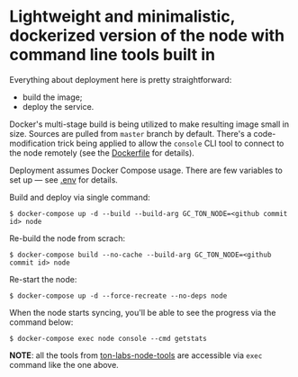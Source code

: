 # Lightweight and minimalistic, dockerized version of the node with command line tools built in

Everything about deployment here is pretty straightforward:
- build the image;
- deploy the service.

Docker's multi-stage build is being utilized to make resulting image small in size.
Sources are pulled from `master` branch by default.
There's a code-modification trick being applied to allow the `console` CLI tool to connect to the node remotely (see the [Dockerfile](./node/Dockerfile) for details).

Deployment assumes Docker Compose usage.
There are few variables to set up &mdash; see [.env](.env) for details.

Build and deploy via single command:
```console
$ docker-compose up -d --build --build-arg GC_TON_NODE=<github commit id> node
```

Re-build the node from scrach:
```console
$ docker-compose build --no-cache --build-arg GC_TON_NODE=<github commit id> node
```

Re-start the node:
```console
$ docker-compose up -d --force-recreate --no-deps node
```

When the node starts syncing, you'll be able to see the progress via the command below:
```console
$ docker-compose exec node console --cmd getstats
```

__NOTE__: all the tools from [ton-labs-node-tools](https://github.com/tonlabs/ton-labs-node-tools) are accessible via `exec` command like the one above.
